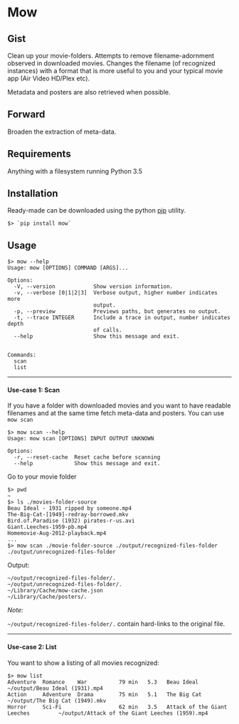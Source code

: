 # Mow
## Gist
Clean up your movie-folders. Attempts to remove filename-adornment observed in downloaded movies. Changes the filename (of recognized instances) with a format that is more useful to you and your typical movie app (Air Video HD/Plex etc).

Metadata and posters are also retrieved when possible. 

## Forward
Broaden the extraction of meta-data.

## Requirements
Anything with a filesystem running Python 3.5

## Installation
Ready-made can be downloaded using the python [pip](https://pip.readthedocs.org/en/stable/installing/#install-pip) utility.
```
$> `pip install mow`
```

## Usage
```shell
$> mow --help
Usage: mow [OPTIONS] COMMAND [ARGS]...

Options:
  -V, --version            Show version information.
  -v, --verbose [0|1|2|3]  Verbose output, higher number indicates more
                           output.
  -p, --preview            Previews paths, but generates no output.
  -t, --trace INTEGER      Include a trace in output, number indicates depth
                           of calls.
  --help                   Show this message and exit.


Commands:
  scan
  list
```

------

#### Use-case 1: **Scan**

If you have a folder with downloaded movies and you want to have readable filenames and at the same time fetch meta-data and posters. You can use `mow scan`

```shell
$> mow scan --help
Usage: mow scan [OPTIONS] INPUT OUTPUT UNKNOWN                    
                                                                  
Options:                                                          
  -r, --reset-cache  Reset cache before scanning
  --help             Show this message and exit.   
```

Go to your movie folder

```shell
$> pwd
~
$> ls ./movies-folder-source
Beau Ideal - 1931 ripped by someone.mp4
The-Big-Cat-[1949]-redray-borrowed.mkv
Bird.of.Paradise (1932) pirates-r-us.avi
Giant.Leeches-1959-pb.mp4
Homemovie-Aug-2012-playback.mp4
...
$> mow scan ./movie-folder-source ./output/recognized-files-folder ./output/unrecognized-files-folder
```

Output:
```shell
~/output/recognized-files-folder/.
~/output/unrecognized-files-folder/.
~/Library/Cache/mow-cache.json
~/Library/Cache/posters/.
```

*Note:*

`~/output/recognized-files-folder/.` contain hard-links to the original file.

------

#### Use-case 2: **List**

You want to show a listing of all movies recognized:

```
$> mow list
Adventure  Romance    War          79 min   5.3   Beau Ideal                          ~/output/Beau Ideal (1931).mp4
Action     Adventure  Drama        75 min   5.1   The Big Cat                         ~/output/The Big Cat (1949).mkv
Horror     Sci-Fi                  62 min   3.5   Attack of the Giant Leeches         ~/output/Attack of the Giant Leeches (1959).mp4
```
